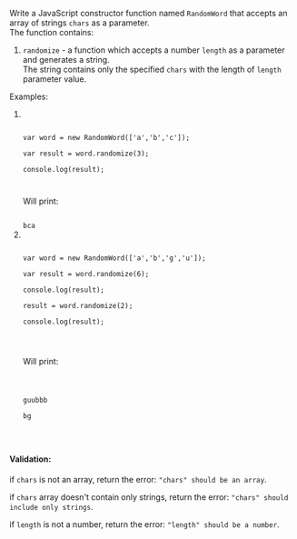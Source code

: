 Write a JavaScript constructor function named <code>RandomWord</code> that accepts an array of strings <code>chars</code> as a parameter.<br>
The function contains:<br>
<ol>
<li><code>randomize</code> - a function which accepts a number <code>length</code> as a parameter and generates a string.<br> The string contains only the specified <code>chars</code> with the length of <code>length</code> parameter value.
</li>
</ol>
Examples:
<ol>
<li>
<code>
  <pre>
var word = new RandomWord(['a','b','c']);<br>
var result = word.randomize(3);<br>
console.log(result);
</pre>
</code>
<p>Will print:</p>
<code>
bca
</code>
</li>
<li>
<code>
    <pre>
var word = new RandomWord(['a','b','g','u']);<br>
var result = word.randomize(6);<br>
console.log(result);<br>
result = word.randomize(2);<br>
console.log(result);
  </pre>
</code>
<p>Will print:</p>
<code>
    <pre>
guubbb<br>
bg
  </pre>
</code>
</li>
</ol>
<h4>Validation:</h4>
<p>if <code>chars</code> is not an array, return the error: <code>"chars" should be an array</code>.</p>
<p>if <code>chars</code> array doesn't contain only strings, return the error: <code>"chars" should include only strings</code>.</p>
<p>if <code>length</code> is not a number, return the error: <code>"length" should be a number</code>.</p>
